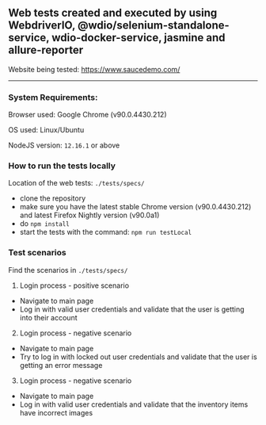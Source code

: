 ## Web tests created and executed by using WebdriverIO, @wdio/selenium-standalone-service, wdio-docker-service, jasmine and allure-reporter
Website being tested: https://www.saucedemo.com/

---------------------

### System Requirements:

Browser used: Google Chrome (v90.0.4430.212)

OS used: Linux/Ubuntu

NodeJS version: ```12.16.1``` or above


### How to run the tests locally

Location of the web tests: ```./tests/specs/```

- clone the repository
- make sure you have the latest stable Chrome version (v90.0.4430.212) and latest Firefox Nightly version (v90.0a1)
- do ```npm install```
- start the tests with the command: ```npm run testLocal```


### Test scenarios 

Find the scenarios in ```./tests/specs/```

1. Login process - positive scenario
- Navigate to main page
- Log in with valid user credentials and validate that the user is getting into their account

2. Login process - negative scenario
- Navigate to main page
- Try to log in with locked out user credentials and validate that the user is getting an error message

3. Login process - negative scenario
- Navigate to main page
- Log in with valid user credentials and validate that the inventory items have incorrect images